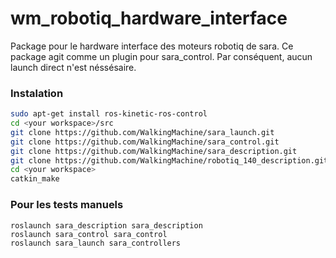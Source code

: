 # wm_robotiq_hardware_interface

Package pour le hardware interface des moteurs robotiq de sara.
Ce package agit comme un plugin pour sara_control. Par conséquent, aucun launch direct n'est néssésaire.
### Instalation
```sh
sudo apt-get install ros-kinetic-ros-control
cd <your workspace>/src
git clone https://github.com/WalkingMachine/sara_launch.git
git clone https://github.com/WalkingMachine/sara_control.git
git clone https://github.com/WalkingMachine/sara_description.git
git clone https://github.com/WalkingMachine/robotiq_140_description.git
cd <your workspace>
catkin_make
```
### Pour les tests manuels
```
roslaunch sara_description sara_description
roslaunch sara_control sara_control
roslaunch sara_launch sara_controllers
```  
